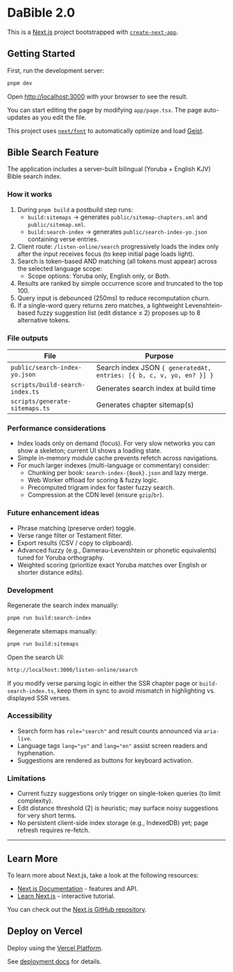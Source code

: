 # DaBible 2.0


This is a [Next.js](https://nextjs.org) project bootstrapped with [`create-next-app`](https://nextjs.org/docs/app/api-reference/cli/create-next-app).

## Getting Started

First, run the development server:

```bash
pnpm dev
```

Open [http://localhost:3000](http://localhost:3000) with your browser to see the result.

You can start editing the page by modifying `app/page.tsx`. The page auto-updates as you edit the file.

This project uses [`next/font`](https://nextjs.org/docs/app/building-your-application/optimizing/fonts) to automatically optimize and load [Geist](https://vercel.com/font).

## Bible Search Feature

The application includes a server-built bilingual (Yoruba + English KJV) Bible search index.

### How it works

1. During `pnpm build` a postbuild step runs:
   - `build:sitemaps` → generates `public/sitemap-chapters.xml` and `public/sitemap.xml`.
   - `build:search-index` → generates `public/search-index-yo.json` containing verse entries.
2. Client route: `/listen-online/search` progressively loads the index only after the input receives focus (to keep initial page loads light).
3. Search is token-based AND matching (all tokens must appear) across the selected language scope:
   - Scope options: Yoruba only, English only, or Both.
4. Results are ranked by simple occurrence score and truncated to the top 100.
5. Query input is debounced (250ms) to reduce recomputation churn.
6. If a single-word query returns zero matches, a lightweight Levenshtein-based fuzzy suggestion list (edit distance ≤ 2) proposes up to 8 alternative tokens.

### File outputs

| File | Purpose |
|------|---------|
| `public/search-index-yo.json` | Search index JSON `{ generatedAt, entries: [{ b, c, v, yo, en? }] }` |
| `scripts/build-search-index.ts` | Generates search index at build time |
| `scripts/generate-sitemaps.ts` | Generates chapter sitemap(s) |

### Performance considerations

- Index loads only on demand (focus). For very slow networks you can show a skeleton; current UI shows a loading state.
- Simple in-memory module cache prevents refetch across navigations.
- For much larger indexes (multi-language or commentary) consider:
  - Chunking per book: `search-index-{Book}.json` and lazy merge.
  - Web Worker offload for scoring & fuzzy logic.
  - Precomputed trigram index for faster fuzzy search.
  - Compression at the CDN level (ensure `gzip`/`br`).

### Future enhancement ideas

- Phrase matching (preserve order) toggle.
- Verse range filter or Testament filter.
- Export results (CSV / copy to clipboard).
- Advanced fuzzy (e.g., Damerau-Levenshtein or phonetic equivalents) tuned for Yoruba orthography.
- Weighted scoring (prioritize exact Yoruba matches over English or shorter distance edits).

### Development

Regenerate the search index manually:

```bash
pnpm run build:search-index
```

Regenerate sitemaps manually:

```bash
pnpm run build:sitemaps
```

Open the search UI:

```bash
http://localhost:3000/listen-online/search
```

If you modify verse parsing logic in either the SSR chapter page or `build-search-index.ts`, keep them in sync to avoid mismatch in highlighting vs. displayed SSR verses.

### Accessibility

- Search form has `role="search"` and result counts announced via `aria-live`.
- Language tags `lang="yo"` and `lang="en"` assist screen readers and hyphenation.
- Suggestions are rendered as buttons for keyboard activation.

### Limitations

- Current fuzzy suggestions only trigger on single-token queries (to limit complexity).
- Edit distance threshold (2) is heuristic; may surface noisy suggestions for very short terms.
- No persistent client-side index storage (e.g., IndexedDB) yet; page refresh requires re-fetch.

---

## Learn More

To learn more about Next.js, take a look at the following resources:

- [Next.js Documentation](https://nextjs.org/docs) - features and API.
- [Learn Next.js](https://nextjs.org/learn) - interactive tutorial.

You can check out the [Next.js GitHub repository](https://github.com/vercel/next.js).

## Deploy on Vercel

Deploy using the [Vercel Platform](https://vercel.com/new?utm_medium=default-template&filter=next.js&utm_source=create-next-app&utm_campaign=create-next-app-readme).

See [deployment docs](https://nextjs.org/docs/app/building-your-application/deploying) for details.
